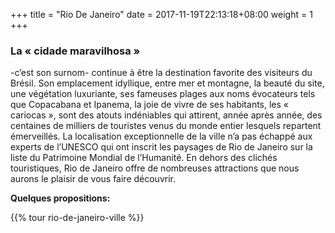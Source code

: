 +++
title = "Rio De Janeiro"
date = 2017-11-19T22:13:18+08:00
weight = 1
+++
### La « cidade maravilhosa »
-c’est son surnom- continue à être la destination favorite des visiteurs du Brésil.
Son emplacement idyllique, entre mer et montagne, la beauté du site, une végétation luxuriante, ses fameuses plages aux noms évocateurs tels que Copacabana et Ipanema, la joie de vivre de ses habitants, les « cariocas », sont des atouts indéniables qui attirent, année après année, des centaines de milliers de touristes venus du monde entier lesquels repartent émerveillés.
La localisation exceptionnelle de la ville n’a pas échappé aux experts de l’UNESCO qui ont inscrit les paysages de Rio de Janeiro sur la liste du Patrimoine Mondial de l’Humanité.
En dehors des clichés touristiques, Rio de Janeiro offre de nombreuses attractions que nous aurons le plaisir de vous faire découvrir.

**Quelques propositions:**

{{% tour rio-de-janeiro-ville %}}
